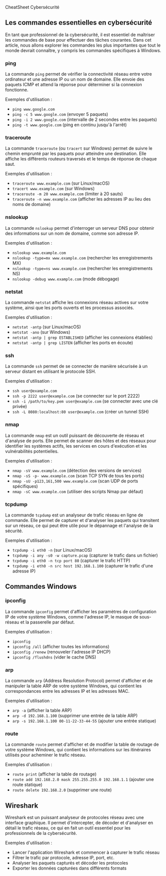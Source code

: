 CheatSheet Cybersécurité 

## Les commandes essentielles en cybersécurité
En tant que professionnel de la cybersécurité, il est essentiel de maîtriser les commandes de base pour effectuer des tâches courantes. Dans cet article, nous allons explorer les commandes les plus importantes que tout le monde devrait connaître, y compris les commandes spécifiques à Windows.


### ping
La commande `ping` permet de vérifier la connectivité réseau entre votre ordinateur et une adresse IP ou un nom de domaine. Elle envoie des paquets ICMP et attend la réponse pour déterminer si la connexion fonctionne.

Exemples d'utilisation :
- `ping www.google.com`
- `ping -c 5 www.google.com` (envoyer 5 paquets)
- `ping -i 2 www.google.com` (intervalle de 2 secondes entre les paquets)
- `ping -t www.google.com` (ping en continu jusqu'à l'arrêt)

### traceroute
La commande `traceroute` (ou `tracert` sur Windows) permet de suivre le chemin emprunté par les paquets pour atteindre une destination. Elle affiche les différents routeurs traversés et le temps de réponse de chaque saut.

Exemples d'utilisation :
- `traceroute www.example.com` (sur Linux/macOS)
- `tracert www.example.com` (sur Windows)
- `traceroute -m 20 www.example.com` (limiter à 20 sauts)
- `traceroute -n www.example.com` (afficher les adresses IP au lieu des noms de domaine)

### nslookup
La commande `nslookup` permet d'interroger un serveur DNS pour obtenir des informations sur un nom de domaine, comme son adresse IP.

Exemples d'utilisation :
- `nslookup www.example.com`
- `nslookup -type=mx www.example.com` (rechercher les enregistrements MX)
- `nslookup -type=ns www.example.com` (rechercher les enregistrements NS)
- `nslookup -debug www.example.com` (mode débogage)

### netstat
La commande `netstat` affiche les connexions réseau actives sur votre système, ainsi que les ports ouverts et les processus associés.

Exemples d'utilisation :
- `netstat -antp` (sur Linux/macOS)
- `netstat -ano` (sur Windows)
- `netstat -antp | grep ESTABLISHED` (afficher les connexions établies)
- `netstat -antp | grep LISTEN` (afficher les ports en écoute)

### ssh
La commande `ssh` permet de se connecter de manière sécurisée à un serveur distant en utilisant le protocole SSH.

Exemples d'utilisation :
- `ssh user@example.com`
- `ssh -p 2222 user@example.com` (se connecter sur le port 2222)
- `ssh -i /path/to/key.pem user@example.com` (se connecter avec une clé privée)
- `ssh -L 8080:localhost:80 user@example.com` (créer un tunnel SSH)

### nmap
La commande `nmap` est un outil puissant de découverte de réseau et d'analyse de ports. Elle permet de scanner des hôtes et des réseaux pour identifier les systèmes actifs, les services en cours d'exécution et les vulnérabilités potentielles. 

Exemples d'utilisation :
- `nmap -sV www.example.com` (détection des versions de services)
- `nmap -sS -p- www.example.com` (scan TCP SYN de tous les ports)
- `nmap -sU -p123,161,500 www.example.com` (scan UDP de ports spécifiques)
- `nmap -sC www.example.com` (utiliser des scripts Nmap par défaut)

### tcpdump
La commande `tcpdump` est un analyseur de trafic réseau en ligne de commande. Elle permet de capturer et d'analyser les paquets qui transitent sur un réseau, ce qui peut être utile pour le dépannage et l'analyse de la sécurité.

Exemples d'utilisation :
- `tcpdump -i eth0 -n` (sur Linux/macOS)
- `tcpdump -i any -s0 -w capture.pcap` (capturer le trafic dans un fichier)
- `tcpdump -i eth0 -n tcp port 80` (capturer le trafic HTTP)
- `tcpdump -i eth0 -n src host 192.168.1.100` (capturer le trafic d'une adresse IP)

## Commandes Windows

### ipconfig
La commande `ipconfig` permet d'afficher les paramètres de configuration IP de votre système Windows, comme l'adresse IP, le masque de sous-réseau et la passerelle par défaut.

Exemples d'utilisation :
- `ipconfig`
- `ipconfig /all` (afficher toutes les informations)
- `ipconfig /renew` (renouveler l'adresse IP DHCP)
- `ipconfig /flushdns` (vider le cache DNS)

### arp
La commande `arp` (Address Resolution Protocol) permet d'afficher et de manipuler la table ARP de votre système Windows, qui contient les correspondances entre les adresses IP et les adresses MAC.

Exemples d'utilisation :
- `arp -a` (afficher la table ARP)
- `arp -d 192.168.1.100` (supprimer une entrée de la table ARP)
- `arp -s 192.168.1.100 00-11-22-33-44-55` (ajouter une entrée statique)

### route
La commande `route` permet d'afficher et de modifier la table de routage de votre système Windows, qui contient les informations sur les itinéraires utilisés pour acheminer le trafic réseau.

Exemples d'utilisation :
- `route print` (afficher la table de routage)
- `route add 192.168.2.0 mask 255.255.255.0 192.168.1.1` (ajouter une route statique)
- `route delete 192.168.2.0` (supprimer une route)

## Wireshark
Wireshark est un puissant analyseur de protocoles réseau avec une interface graphique. Il permet d'intercepter, de décoder et d'analyser en détail le trafic réseau, ce qui en fait un outil essentiel pour les professionnels de la cybersécurité.

Exemples d'utilisation :
- Lancer l'application Wireshark et commencer à capturer le trafic réseau
- Filtrer le trafic par protocole, adresse IP, port, etc.
- Analyser les paquets capturés et décoder les protocoles
- Exporter les données capturées dans différents formats

